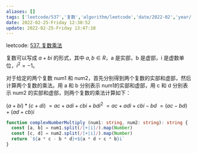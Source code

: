 ```yaml
---
aliases: []
tags: ['leetcode/537','复数','algorithm/leetcode','date/2022-02','year/2022','month/02']
date: 2022-02-25-Friday 12:30:52
update: 2022-02-25-Friday 13:47:10
---
```


leetcode: [537. 复数乘法](https://leetcode-cn.com/problems/complex-number-multiplication/)

复数可以写成 $a+bi$ 的形式，其中 $a,b∈R$，a 是实部，b 是虚部，i 是虚数单位，$i^2=-1$。

对于给定的两个复数 num1 和 num2，首先分别得到两个复数的实部和虚部，然后计算两个复数的乘法。用 a 和 b 分别表示 num1的实部和虚部，用 c 和 d 分别表示 num2 的实部和虚部，则两个复数的乘法计算如下：

$(a+bi)*(c+di)$
$=ac+adi+cbi+bdi^2$
$=ac+adi+cbi-bd$
$=(ac-bd)+(ad+cb)i$

```ts
function complexNumberMultiply (num1: string, num2: string): string {
  const [a, b] = num1.split(/[+|i]/).map(Number)
  const [c, d] = num2.split(/[+|i]/).map(Number)
  return `${a * c - b * d}+${a * d + c * b}i`
}
```
